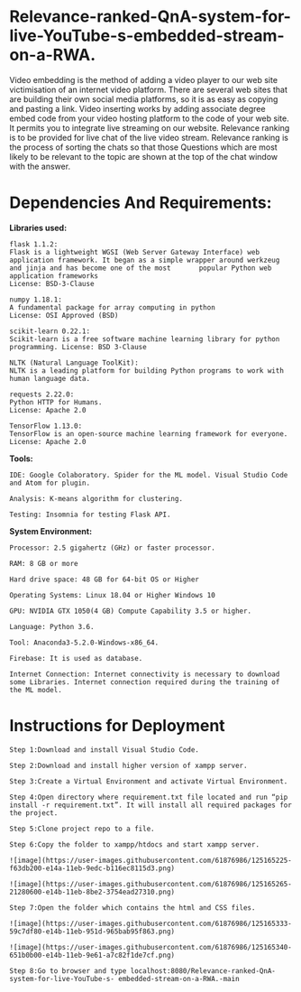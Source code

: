 # Relevance-ranked-QnA-system-for-live-YouTube-s-embedded-stream-on-a-RWA.
Video embedding is the method of adding a video player to our web site victimisation of an internet video platform. There are several web sites that are building their own social media platforms, so it is as easy as copying and pasting a link. Video inserting works by adding associate degree embed code from your video hosting platform to the code of your web site. It permits you to integrate live streaming on our website.
Relevance ranking is to be provided for live chat of the live video stream. Relevance ranking is the process of sorting the chats so that those Questions which are most likely to be relevant to the topic are shown at the top of the chat window with the answer.
# Dependencies And Requirements:
**Libraries used:**
    
    flask 1.1.2: 
    Flask is a lightweight WGSI (Web Server Gateway Interface) web application framework. It began as a simple wrapper around werkzeug and jinja and has become one of the most       popular Python web application frameworks 
    License: BSD-3-Clause 
    
    numpy 1.18.1: 
    A fundamental package for array computing in python 
    License: OSI Approved (BSD) 
    
    scikit-learn 0.22.1: 
    Scikit-learn is a free software machine learning library for python programming. License: BSD 3-Clause 

    NLTK (Natural Language ToolKit):
    NLTK is a leading platform for building Python programs to work with human language data.
    
    requests 2.22.0: 
    Python HTTP for Humans. 
    License: Apache 2.0 
    
    TensorFlow 1.13.0: 
    TensorFlow is an open-source machine learning framework for everyone. 
    License: Apache 2.0 


**Tools:**
  
    IDE: Google Colaboratory. Spider for the ML model. Visual Studio Code and Atom for plugin.
  
    Analysis: K-means algorithm for clustering.
    
    Testing: Insomnia for testing Flask API.


**System Environment:**
    
    Processor: 2.5 gigahertz (GHz) or faster processor.
    
    RAM: 8 GB or more

    Hard drive space: 48 GB for 64-bit OS or Higher

    Operating Systems: Linux 18.04 or Higher Windows 10

    GPU: NVIDIA GTX 1050(4 GB) Compute Capability 3.5 or higher.

    Language: Python 3.6.

    Tool: Anaconda3-5.2.0-Windows-x86_64.
    
    Firebase: It is used as database.

    Internet Connection: Internet connectivity is necessary to download some Libraries. Internet connection required during the training of the ML model.
    
    
   # Instructions for Deployment

    Step 1:Download and install Visual Studio Code.
	
    Step 2:Download and install higher version of xampp server.

    Step 3:Create a Virtual Environment and activate Virtual Environment.
    
    Step 4:Open directory where requirement.txt file located and run “pip install -r requirement.txt”. It will install all required packages for the project.
    
    Step 5:Clone project repo to a file.
    
    Step 6:Copy the folder to xampp/htdocs and start xampp server.
    
    ![image](https://user-images.githubusercontent.com/61876986/125165225-f63db200-e14a-11eb-9edc-b116ec8115d3.png)
    
    ![image](https://user-images.githubusercontent.com/61876986/125165265-21280600-e14b-11eb-8be2-3754ead27310.png)

    Step 7:Open the folder which contains the html and CSS files.
    
    ![image](https://user-images.githubusercontent.com/61876986/125165333-59c7df80-e14b-11eb-951d-965bab95f863.png)
    
    ![image](https://user-images.githubusercontent.com/61876986/125165340-651b0b00-e14b-11eb-9e61-a7c82f1de7cf.png)

    Step 8:Go to browser and type localhost:8080/Relevance-ranked-QnA-system-for-live-YouTube-s- embedded-stream-on-a-RWA.-main
